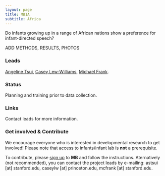 ```yaml
---
layout: page
title: MB1A
subtitle: Africa
---
```


<!--
To-do:
- news release?
- Short description of the study (justification, methods, results WITH images/plots)
  - model: https://manyprimates.github.io/pilot/
- add Contributors (header)
-->

<!-- Description (300-word?) intro + method + result -->
Do infants growing up in a range of African nations show a preference for infant-directed speech?

ADD METHODS, RESULTS, PHOTOS

### Leads

[Angeline Tsui](https://psychology.stanford.edu/people/angeline-sin-mei-tsui), [Casey Lew-Williams](https://psych.princeton.edu/person/casey-lew-williams), [Michael Frank]( https://web.stanford.edu/~mcfrank/).

### Status

Planning and training prior to data collection.

### Links

Contact leads for more information.   

<!--
* **Materials, Protocols, and Documentation**: [MB1B-OSF](https://osf.io/zauhq/).
* **Data and code**: [MB1B-GitHub](https://github.com/manybabies/mb1b-analysis-public).
* **Listserv**: [join here](https://mailman.stanford.edu/mailman/listinfo/manybabies1).   
-->

### Get involved & Contribute

We encourage everyone who is interested in developmental research to get involved! Please note that access to infants/infant lab is **not** a prerequisite.  

To contribute, please [sign up]({{site.baseurl}}/sign_up_log_in/) to **MB** and follow the instructions. Aternatively (not recommended), you can contact the project leads by e-mailing: astsui [at] stanford.edu, caseylw [at] princeton.edu, mcfrank [at] stanford.edu.

<!--
### Publications

**News release**: See also the news releases by
-->
